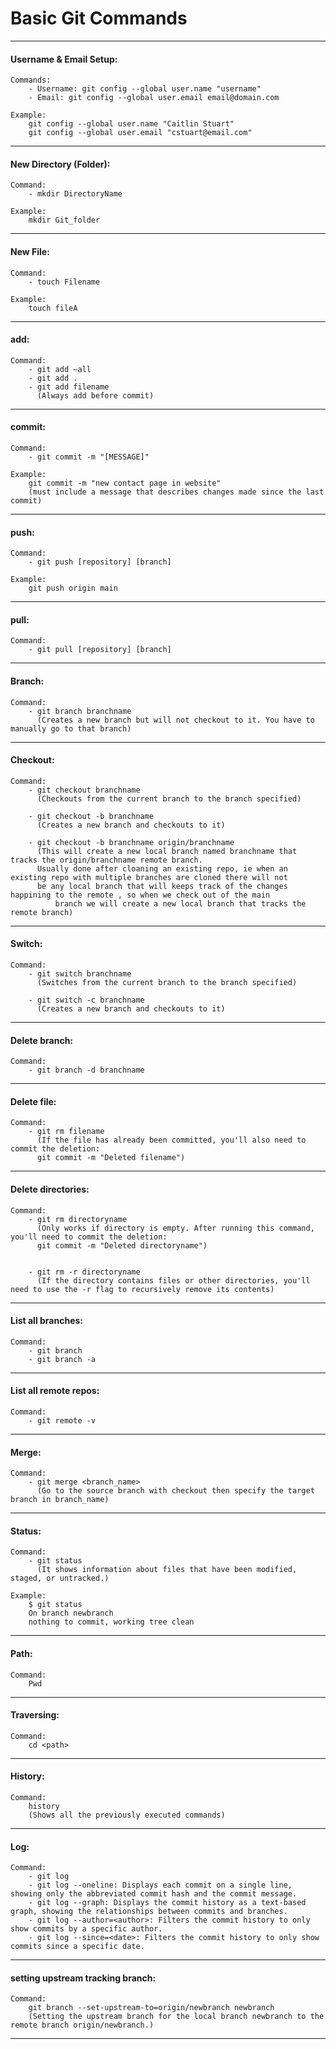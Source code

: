 # Basic Git Commands
------------------------------------------------------------------------------------------------------------------------------------------
#### Username & Email Setup:	
	Commands:
		- Username: git config --global user.name "username"
		- Email: git config --global user.email email@domain.com

	Example:
		git config --global user.name "Caitlin Stuart"
		git config --global user.email "cstuart@email.com"
------------------------------------------------------------------------------------------------------------------------------------------
#### New Directory (Folder):	
	Command:
		- mkdir DirectoryName

	Example:
		mkdir Git_folder
------------------------------------------------------------------------------------------------------------------------------------------
#### New File:	
	Command:
		- touch Filename

	Example:
		touch fileA
------------------------------------------------------------------------------------------------------------------------------------------
#### add:	
	Command:
		- git add –all
		- git add .
		- git add filename
		  (Always add before commit)
------------------------------------------------------------------------------------------------------------------------------------------
#### commit:	
	Command:
		- git commit -m "[MESSAGE]"

	Example:
		git commit -m "new contact page in website"
		(must include a message that describes changes made since the last commit)
------------------------------------------------------------------------------------------------------------------------------------------
#### push:	
	Command:
		- git push [repository] [branch]

	Example:
		git push origin main
------------------------------------------------------------------------------------------------------------------------------------------
#### pull:	
	Command:
		- git pull [repository] [branch]

------------------------------------------------------------------------------------------------------------------------------------------
#### Branch:	
	Command:
		- git branch branchname
		  (Creates a new branch but will not checkout to it. You have to manually go to that branch)
------------------------------------------------------------------------------------------------------------------------------------------
#### Checkout:	
	Command:
		- git checkout branchname
		  (Checkouts from the current branch to the branch specified)

		- git checkout -b branchname
		  (Creates a new branch and checkouts to it) 

		- git checkout -b branchname origin/branchname
		  (This will create a new local branch named branchname that tracks the origin/branchname remote branch.
		  Usually done after cloaning an existing repo, ie when an existing repo with multiple branches are cloned there will not
		  be any local branch that will keeps track of the changes happining to the remote , so when we check out of the main 
    		  branch we will create a new local branch that tracks the remote branch)
------------------------------------------------------------------------------------------------------------------------------------------
#### Switch:	
	Command:
		- git switch branchname
		  (Switches from the current branch to the branch specified)

		- git switch -c branchname
		  (Creates a new branch and checkouts to it) 
------------------------------------------------------------------------------------------------------------------------------------------
#### Delete branch:	
	Command:
		- git branch -d branchname
------------------------------------------------------------------------------------------------------------------------------------------
#### Delete file:	
	Command:
		- git rm filename
		  (If the file has already been committed, you'll also need to commit the deletion:
		  git commit -m "Deleted filename")
------------------------------------------------------------------------------------------------------------------------------------------
#### Delete directories:	
	Command:
		- git rm directoryname
		  (Only works if directory is empty. After running this command, you'll need to commit the deletion:
		  git commit -m "Deleted directoryname")


		- git rm -r directoryname
		  (If the directory contains files or other directories, you'll need to use the -r flag to recursively remove its contents)
------------------------------------------------------------------------------------------------------------------------------------------
#### List all branches:	
	Command:
		- git branch
		- git branch -a
------------------------------------------------------------------------------------------------------------------------------------------
#### List all remote repos:	
	Command:
		- git remote -v
------------------------------------------------------------------------------------------------------------------------------------------
#### Merge:	
	Command:
		- git merge <branch_name>
		  (Go to the source branch with checkout then specify the target branch in branch_name)
------------------------------------------------------------------------------------------------------------------------------------------
#### Status: 	
	Command:
		- git status
		  (It shows information about files that have been modified, staged, or untracked.)

	Example:
		$ git status
		On branch newbranch
		nothing to commit, working tree clean
------------------------------------------------------------------------------------------------------------------------------------------
#### Path:	
	Command:
		Pwd
------------------------------------------------------------------------------------------------------------------------------------------
#### Traversing:	
	Command:
		cd <path>
------------------------------------------------------------------------------------------------------------------------------------------
#### History:	
	Command:
		history
		(Shows all the previously executed commands)
------------------------------------------------------------------------------------------------------------------------------------------
#### Log:	
	Command:
		- git log
		- git log --oneline: Displays each commit on a single line, showing only the abbreviated commit hash and the commit message.
		- git log --graph: Displays the commit history as a text-based graph, showing the relationships between commits and branches.
		- git log --author=<author>: Filters the commit history to only show commits by a specific author.
		- git log --since=<date>: Filters the commit history to only show commits since a specific date.
------------------------------------------------------------------------------------------------------------------------------------------
#### setting upstream tracking branch:
	Command:
		git branch --set-upstream-to=origin/newbranch newbranch
		(Setting the upstream branch for the local branch newbranch to the remote branch origin/newbranch.)
------------------------------------------------------------------------------------------------------------------------------------------

